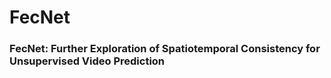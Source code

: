 # FecNet
### FecNet: Further Exploration of Spatiotemporal Consistency for Unsupervised Video Prediction

